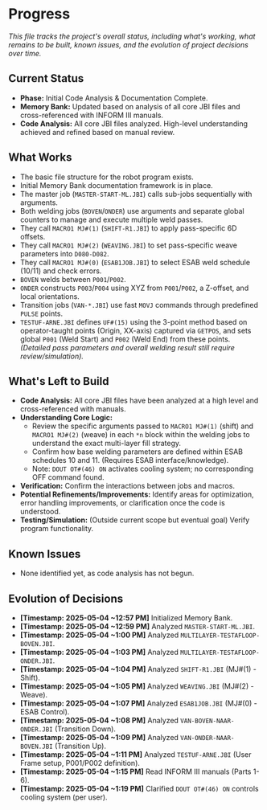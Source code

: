 # Progress

*This file tracks the project's overall status, including what's working, what remains to be built, known issues, and the evolution of project decisions over time.*

## Current Status

- **Phase:** Initial Code Analysis & Documentation Complete.
- **Memory Bank:** Updated based on analysis of all core JBI files and cross-referenced with INFORM III manuals.
- **Code Analysis:** All core JBI files analyzed. High-level understanding achieved and refined based on manual review.

## What Works

- The basic file structure for the robot program exists.
- Initial Memory Bank documentation framework is in place.
- The master job (`MASTER-START-ML.JBI`) calls sub-jobs sequentially with arguments.
- Both welding jobs (`BOVEN`/`ONDER`) use arguments and separate global counters to manage and execute multiple weld passes.
- They call `MACRO1 MJ#(1)` (`SHIFT-R1.JBI`) to apply pass-specific 6D offsets.
- They call `MACRO1 MJ#(2)` (`WEAVING.JBI`) to set pass-specific weave parameters into `D080-D082`.
- They call `MACRO1 MJ#(0)` (`ESAB1JOB.JBI`) to select ESAB weld schedule (10/11) and check errors.
- `BOVEN` welds between `P001`/`P002`.
- `ONDER` constructs `P003`/`P004` using XYZ from `P001`/`P002`, a Z-offset, and local orientations.
- Transition jobs (`VAN-*.JBI`) use fast `MOVJ` commands through predefined `PULSE` points.
- `TESTUF-ARNE.JBI` defines `UF#(15)` using the 3-point method based on operator-taught points (Origin, XX-axis) captured via `GETPOS`, and sets global `P001` (Weld Start) and `P002` (Weld End) from these points.
*(Detailed pass parameters and overall welding result still require review/simulation).*

## What's Left to Build

- **Code Analysis:** All core JBI files have been analyzed at a high level and cross-referenced with manuals.
- **Understanding Core Logic:**
    - Review the specific arguments passed to `MACRO1 MJ#(1)` (shift) and `MACRO1 MJ#(2)` (weave) in each `*n` block within the welding jobs to understand the exact multi-layer fill strategy.
    - Confirm how base welding parameters are defined within ESAB schedules 10 and 11. (Requires ESAB interface/knowledge).
    - Note: `DOUT OT#(46) ON` activates cooling system; no corresponding OFF command found.
- **Verification:** Confirm the interactions between jobs and macros.
- **Potential Refinements/Improvements:** Identify areas for optimization, error handling improvements, or clarification once the code is understood.
- **Testing/Simulation:** (Outside current scope but eventual goal) Verify program functionality.

## Known Issues

- None identified yet, as code analysis has not begun.

## Evolution of Decisions

- **[Timestamp: 2025-05-04 ~12:57 PM]** Initialized Memory Bank.
- **[Timestamp: 2025-05-04 ~12:59 PM]** Analyzed `MASTER-START-ML.JBI`.
- **[Timestamp: 2025-05-04 ~1:00 PM]** Analyzed `MULTILAYER-TESTAFLOOP-BOVEN.JBI`.
- **[Timestamp: 2025-05-04 ~1:03 PM]** Analyzed `MULTILAYER-TESTAFLOOP-ONDER.JBI`.
- **[Timestamp: 2025-05-04 ~1:04 PM]** Analyzed `SHIFT-R1.JBI` (MJ#(1) - Shift).
- **[Timestamp: 2025-05-04 ~1:05 PM]** Analyzed `WEAVING.JBI` (MJ#(2) - Weave).
- **[Timestamp: 2025-05-04 ~1:07 PM]** Analyzed `ESAB1JOB.JBI` (MJ#(0) - ESAB Control).
- **[Timestamp: 2025-05-04 ~1:08 PM]** Analyzed `VAN-BOVEN-NAAR-ONDER.JBI` (Transition Down).
- **[Timestamp: 2025-05-04 ~1:09 PM]** Analyzed `VAN-ONDER-NAAR-BOVEN.JBI` (Transition Up).
- **[Timestamp: 2025-05-04 ~1:11 PM]** Analyzed `TESTUF-ARNE.JBI` (User Frame setup, P001/P002 definition).
- **[Timestamp: 2025-05-04 ~1:15 PM]** Read INFORM III manuals (Parts 1-6).
- **[Timestamp: 2025-05-04 ~1:19 PM]** Clarified `DOUT OT#(46) ON` controls cooling system (per user).
